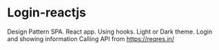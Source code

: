 # Login-reactjs
Design Pattern SPA. React app. Using hooks. Light or Dark theme. Login and showing information Calling API from https://reqres.in/
